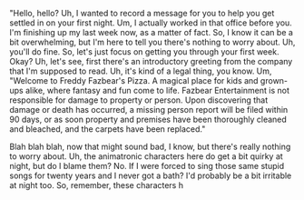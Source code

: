 "Hello, hello? 
Uh, I wanted to record a message for you to help you get settled in on your first night. 
Um, I actually worked in that office before you. 
I'm finishing up my last week now, as a matter of fact. 
So, I know it can be a bit overwhelming, but I'm here to tell you there's nothing to worry about. 
Uh, you'll do fine. So, let's just focus on getting you through your first week. Okay?
Uh, let's see, first there's an introductory greeting from the company that I'm supposed to read. 
Uh, it's kind of a legal thing, you know. 
Um, "Welcome to Freddy Fazbear's Pizza. 
A magical place for kids and grown-ups alike, where fantasy and fun come to life. 
Fazbear Entertainment is not responsible for damage to property or person. 
Upon discovering that damage or death has occurred, 
a missing person report will be filed within 90 days, 
or as soon property and premises have been thoroughly cleaned and bleached, and the carpets have been replaced."

Blah blah blah, now that might sound bad, I know, but there's really nothing to worry about. 
Uh, the animatronic characters here do get a bit quirky at night, but do I blame them? 
No. If I were forced to sing those same stupid songs for twenty years and I never got a bath? 
I'd probably be a bit irritable at night too. So, remember, these characters h
